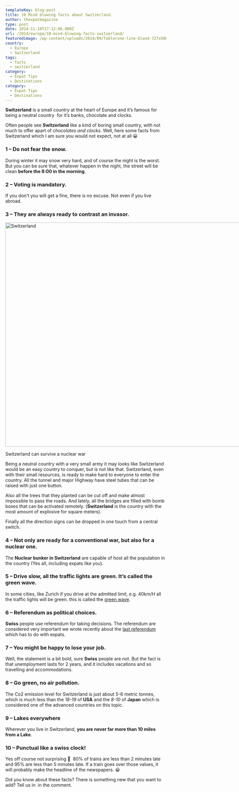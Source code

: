 ```yaml
---
templateKey: blog-post
title: 10 Mind blowing facts about Switzerland.
author: thexpatmagazine
type: post
date: 2014-11-10T17:12:06.000Z
url: /2014/europe/10-mind-blowing-facts-switzerland/
featuredimage: /wp-content/uploads/2014/09/Toblerone-line-Gland-727x500.jpg
country: 
  - Europe
  - Switzerland
tags:
  - facts
  - switzerland
category:
  - Expat Tips
  - Destinations
category:
  - Expat Tips
  - Destinations
---
```


**Switzerland** is a small country at the heart of Europe and it&#8217;s famous for being a neutral country  for it&#8217;s banks, chocolate and clocks.

Often people see **Switzerland** like a kind of boring small country, with not much to offer apart of _chocolates and clocks_. Well, here some facts from Switzerland which I am sure you would not expect, not at all 😀<!--more-->

### 1 &#8211; Do not fear the snow.

During winter it may snow very hard, and of course the night is the worst. But you can be sure that, whatever happen in the night, the street will be clean **before the 8:00 in the morning**.

### 2 &#8211; Voting is mandatory.

If you don&#8217;t you will get a fine, there is no excuse. Not even if you live abroad.

### 3 &#8211; They are always ready to contrast an invasor.

<div id="attachment_219" style="width: 1034px">
  <a href="/img/uploads/2014/09/Toblerone-line-Gland.jpg"><img src="/img/uploads/2014/09/Toblerone-line-Gland-1024x703.jpg" alt="Switzerland" width="1024" height="703" /></a>
  
  <p>
    Switzerland can survive a nuclear war
  </p>
</div>

Being a neutral country with a very small army it may looks like Switzerland would be an easy country to conquer, but is not like that. Switzerland, even with their small resources, is ready to make hard to everyone to enter the country. All the tunnel and major Highway have steel tubes that can be raised with just one button.

Also all the trees that they planted can be cut off and make almost impossible to pass the roads. And lately, all the bridges are filled with bomb boxes that can be activated remotely. (**Switzerland** is the country with the most amount of explosive for square meters).

Finally all the direction signs can be dropped in one touch from a central switch.

### 4 &#8211; Not only are ready for a conventional war, but also for a nuclear one.

The **Nuclear bunker in Switzerland** are capable of host all the population in the country (Yes all, including expats like you).

### 5 &#8211; Drive slow, all the traffic lights are green. It&#8217;s called the green wave.

In some cities, like Zurich if you drive at the admitted limit, e.g. 40km/H all the traffic lights will be green. this is called the <a href="https://en.wikipedia.org/wiki/Green_wave" target="_blank">green wave</a>.

### 6 &#8211; Referendum as political choices.

**Swiss** people use referendum for taking decisions. The referendum are considered very important we wrote recently about the <a title="Switzerland approved the referendum against immigration" href="https://localhost/thexpatmagazine-wp/2014/europe/switzerland-immigration/" target="_blank">last referendum</a> which has to do with expats.

### 7 &#8211; You might be happy to lose your job.

Well, the statement is a bit bold, sure **Swiss** people are not. But the fact is that unemployment lasts for 2 years, and it includes vacations and so travelling and accommodations.

### 8 &#8211; Go green, no air pollution.

The Co2 emission level for Switzerland is just about 5-6 metric tonnes, which is much less than the _18-19_ of **USA** and the _8-10_ of **Japan** which is considered one of the advanced countries on this topic.

### 9 &#8211; Lakes everywhere

Wherever you live in Switzerland, **you are never far more than 10 miles from a Lake**.

### 10 &#8211; Punctual like a swiss clock!

Yes off course not surprising 🙂  80% of trains are less than 2 minutes late and 95% are less than 5 minutes late. If a train goes over those values, it will probably make the headline of the newspapers. 😀

Did you know about these facts? There is something new that you want to add? Tell us in  in the comment.

&nbsp;

